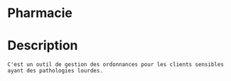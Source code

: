# Pharmacie

# Description
    C'est un outil de gestion des ordonnances pour les clients sensibles ayant des pathologies lourdes.
